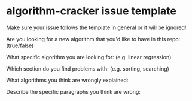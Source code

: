# algorithm-cracker issue template

Make sure your issue follows the template in general or it will be ignored!

Are you looking for a new algorithm that you'd like to have in this repo: (true/false)

What specific algorithm you are looking for: (e.g. linear regression)

Which section do you find problems with: (e.g. sorting, searching)

What algorithms you think are wrongly explained:

Describe the specific paragraphs you think are wrong: